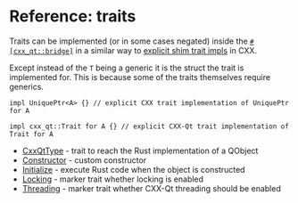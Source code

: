 <!--
SPDX-FileCopyrightText: 2023 Klarälvdalens Datakonsult AB, a KDAB Group company <info@kdab.com>
SPDX-FileContributor: Andrew Hayzen <andrew.hayzen@kdab.com>

SPDX-License-Identifier: MIT OR Apache-2.0
-->

# Reference: traits

Traits can be implemented (or in some cases negated) inside the [`#[cxx_qt::bridge]`](../bridge/index.md)
in a similar way to [explicit shim trait impls](https://cxx.rs/extern-c++.html#explicit-shim-trait-impls) in CXX.

Except instead of the `T` being a generic it is the struct the trait is implemented for.
This is because some of the traits themselves require generics.

```rust,ignore
impl UniquePtr<A> {} // explicit CXX trait implementation of UniquePtr for A

impl cxx_qt::Trait for A {} // explicit CXX-Qt trait implementation of Trait for A
```

- [CxxQtType](./cxxqttype.md) - trait to reach the Rust implementation of a QObject
- [Constructor](./constructor.md) - custom constructor
- [Initialize](./initialize.md) - execute Rust code when the object is constructed
- [Locking](./locking.md) - marker trait whether locking is enabled
- [Threading](./threading.md) - marker trait whether CXX-Qt threading should be enabled
